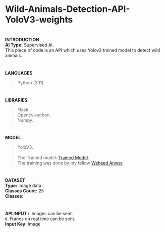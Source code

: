 # Wild-Animals-Detection-API-YoloV3-weights
#
**INTRODUCTION<br>**
**AI Type:** Supervised AI.<br>
This piece of code is an API which uses Yolov3 trained model to detect wild animals.
#
**LANGUAGES**
> Python (3.11).
#
**LIBRARIES**
> Flask.<br>
> Opencv-python.<br>
> Numpy.
#
**MODEL**
> YoloV3.<br><br>
The Trained model: [Trained Model](https://drive.google.com/file/d/1BY4JS460L1WCz6p1UwZW_Un8bHWWXVW_/view?usp=drivesdk).<br>
The training was done by my fellow [Waheed Anwar](https://github.com/Waheed9002/AR-Hiking-App.git).
#
**DATASET**<br>
**Type:** Image data<br>
**Classes Count:** 25<br>
**Classes:**

#
**API INPUT**
i. Images can be sent.<br>
ii. Franes on real time can be sent.<br>
**Input Key:** image


